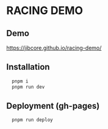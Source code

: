 # RACING DEMO

## Demo

https://jibcore.github.io/racing-demo/

## Installation

```bash
  pnpm i
  pnpm run dev
```

## Deployment (gh-pages)

```bash
  pnpm run deploy
```
